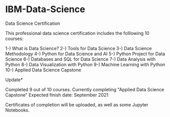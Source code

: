 # IBM-Data-Science
Data Science Certification

This professional data science certification includes the folllowing 10 courses:

1-) What is Data Science?
2-) Tools for Data Science
3-) Data Science Methodology
4-) Python for Data Science and AI
5-) Python Project for Data Science
6-) Databases and SQL for Data Science
7-) Data Analysis with Python
8-) Data Visualization with Python
9-) Machine Learning with Python
10-) Applied Data Science Capstone

Update*

Completed 9 out of 10 courses.
Currently completing "Applied Data Science Capstone"
Expected finish date: September 2021

Certificates of completion will be uploaded, as well as some Jupyter Notebooks.
